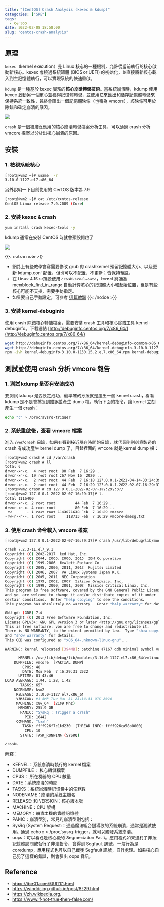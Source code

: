 ```yaml
---
title: "[CentOS] Crash Analysis (kexec & kdump)"
categories: ["SRE"]
tags:
  - CentOS
date: 2022-02-08 18:58:00
slug: "centos-crash-analysis"
---
```


## 原理

`kexec`（kernel execution）是 Linux 核心的一種機制，允許從當前執行的核心啟動新核心。kexec 會繞過系統韌體 (BIOS or UEFI) 的初始化，並直接將新核心載入到主記憶體執行，可以實現系統的快速重啟。

<!--more-->

`kdump` 是一種基於 kexec 實現的**核心崩潰轉儲技術**。當系統崩潰時，kdump 使用 kexec 啟動另一個核心並獲得記憶體轉儲，並使用它來匯出和儲存記憶體轉儲來保持系統一致性，最終會匯出一個記憶體映像（也稱為 vmcore），該映像可用於除錯和確定崩潰的原因。

![](https://imgur.com/qVB7Gv4.png)

`crash` 是一個被廣泛應用的核心崩潰轉儲檔案分析工具，可以通過 crash 分析 vmcore 檔案以分析出核心崩潰的原因。

## 安裝

### 1. 檢視系統核心

```bash
[root@kvm2 ~]# uname  -r
3.10.0-1127.el7.x86_64
```

另外說明一下目前使用的 CentOS 版本為 7.9

```bash
[root@kvm2 ~]# cat /etc/centos-release
CentOS Linux release 7.9.2009 (Core)
```

### 2. 安裝 kexec & crash

```bash
yum install crash kexec-tools -y
```

kdump 通常在安裝 CentOS 時就會預設開啟了

![](https://imgur.com/3tNR6NA.png)

{{< notice note >}}

- 網路上有些教學會寫需要修改 grub 的 crashkernel 預留記憶體大小、以及更新 kdump.conf 配置，但也可以不配置、不更新；皆保持預設。
- 在 Linux 4.15 中預設使用 `crashkernel=auto`，kernel 將通過 memblock_find_in_range 自動計算核心的記憶體大小和起始位置，但是有些核心可能不支持，需要手動指定。
- 如果要自己手動設定，可參考 <a href="https://www.linuxtechi.com/how-to-enable-kdump-on-rhel-7-and-centos-7/">這篇教學</a>
  {{< /notice >}}

### 3. 安裝 kernel-debuginfo

使用 crash 除錯核心轉儲檔案，需要安裝 crash 工具和核心除錯工具 kernel-debuginfo。下載連結 [http://debuginfo.centos.org/7/x86_64/](http://debuginfo.centos.org/7/x86_64/)

```bash
wget http://debuginfo.centos.org/7/x86_64/kernel-debuginfo-common-x86_64-3.10.0-1127.el7.x86_64.rpm
wget http://debuginfo.centos.org/7/x86_64/kernel-debuginfo-3.10.0-1127.el7.x86_64.rpm
rpm -ivh kernel-debuginfo-3.10.0-1160.15.2.el7.x86_64.rpm kernel-debuginfo-common-x86_64-3.10.0-1160.15.2.el7.x86_64.rpm
```

## 測試並使用 crash 分析 vmcore 報告

### 1. 測試 kdump 是否有安裝成功

要測試 kdump 是否設定成功，最準確的方法就是產生一個 kernel crash，看看 kdump 是不是會捕捉到錯誤並產生 dump 檔。執行下面的指令，讓 kernel 立刻產生一個 crash：

```bash
echo "c" > /proc/sysrq-trigger
```

### 2. 系統重啟後，查看 vmcore 檔案

進入 /var/crash 目錄，如果有看到接近現在時間的目錄，就代表剛剛刻意製造的 crash 有成功產生 kernel dump 了，目錄裡面的 vmcore 就是 kernel dump 檔：

```bash
[root@kvm2 crash]# cd /var/crash
[root@kvm2 crash]# ll
total 0
drwxr-xr-x.  4 root root  80 Feb  7 16:29 .
drwxr-xr-x. 19 root root 267 Nov 16  2020 ..
drwxr-xr-x.  2 root root  44 Feb  7 16:18 127.0.0.1-2021-04-14-03:24:39
drwxr-xr-x.  2 root root  44 Feb  7 16:29 127.0.0.1-2022-02-07-16:29:37
[root@kvm2 crash]# cd 127.0.0.1-2022-02-07-16\:29\:37/
[root@kvm2 127.0.0.1-2022-02-07-16:29:37]# ll
total 1116400
drwxr-xr-x. 2 root root         44 Feb  7 16:29 .
drwxr-xr-x. 4 root root         80 Feb  7 16:29 ..
-rw-------. 1 root root 1143071638 Feb  7 16:29 vmcore
-rw-r--r--. 1 root root     118713 Feb  7 16:29 vmcore-dmesg.txt
```

### 3. 使用 crash 命令載入 vmcore 檔案

```bash
[root@kvm2 127.0.0.1-2022-02-07-16:29:37]# crash /usr/lib/debug/lib/modules/3.10.0-1127.el7.x86_64/vmlinux vmcore

crash 7.2.3-11.el7_9.1
Copyright (C) 2002-2017  Red Hat, Inc.
Copyright (C) 2004, 2005, 2006, 2010  IBM Corporation
Copyright (C) 1999-2006  Hewlett-Packard Co
Copyright (C) 2005, 2006, 2011, 2012  Fujitsu Limited
Copyright (C) 2006, 2007  VA Linux Systems Japan K.K.
Copyright (C) 2005, 2011  NEC Corporation
Copyright (C) 1999, 2002, 2007  Silicon Graphics, Inc.
Copyright (C) 1999, 2000, 2001, 2002  Mission Critical Linux, Inc.
This program is free software, covered by the GNU General Public License,
and you are welcome to change it and/or distribute copies of it under
certain conditions.  Enter "help copying" to see the conditions.
This program has absolutely no warranty.  Enter "help warranty" for details.

GNU gdb (GDB) 7.6
Copyright (C) 2013 Free Software Foundation, Inc.
License GPLv3+: GNU GPL version 3 or later <http://gnu.org/licenses/gpl.html>
This is free software: you are free to change and redistribute it.
There is NO WARRANTY, to the extent permitted by law.  Type "show copying"
and "show warranty" for details.
This GDB was configured as "x86_64-unknown-linux-gnu"...

WARNING: kernel relocated [394MB]: patching 87167 gdb minimal_symbol values

      KERNEL: /usr/lib/debug/lib/modules/3.10.0-1127.el7.x86_64/vmlinux
    DUMPFILE: vmcore  [PARTIAL DUMP]
        CPUS: 48
        DATE: Mon Feb  7 16:29:31 2022
      UPTIME: 01:43:46
LOAD AVERAGE: 1.04, 1.28, 1.42
       TASKS: 657
    NODENAME: kvm2
     RELEASE: 3.10.0-1127.el7.x86_64
     VERSION: #1 SMP Tue Mar 31 23:36:51 UTC 2020
     MACHINE: x86_64  (2199 Mhz)
      MEMORY: 255.9 GB
       PANIC: "SysRq : Trigger a crash"
         PID: 16442
     COMMAND: "bash"
        TASK: ffff926f7c1bd230  [THREAD_INFO: ffff926ca58b0000]
         CPU: 10
       STATE: TASK_RUNNING (SYSRQ)

crash>

```

解釋：

- KERNEL：系統崩潰時執行的 kernel 檔案
- DUMPFILE： 核心轉儲檔案
- CPUS： 所在機器的 CPU 數量
- DATE：系統崩潰的時間
- TASKS：系統崩潰時記憶體中的任務數
- NODENAME：崩潰的系統主機名
- RELEASE: 和 VERSION：核心版本號
- MACHINE：CPU 架構
- MEMORY：崩潰主機的實體記憶體
- PANIC：崩潰型別，常見的崩潰型別包括：
- SysRq (System Request)：通過魔法組合鍵導致的系統崩潰，通常是測試使用。通過 echo c > /proc/sysrq-trigger，就可以觸發系統崩潰。
- oops：可以看成是核心級的 Segmentation Fault。應用程式如果進行了非法記憶體訪問或執行了非法指令，會得到 Segfault 訊號，一般行為是 coredump，應用程式也可以自己截獲 Segfault 訊號，自行處理。如果核心自己犯了這樣的錯誤，則會彈出 oops 資訊。

## Reference

- https://iter01.com/588761.html
- https://winddoing.github.io/post/8229.html
- https://zh.wikipedia.org/
- https://www.if-not-true-then-false.com/
